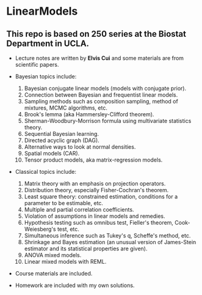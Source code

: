 # LinearModels

## This repo is based on 250 series at the Biostat Department in UCLA.

- Lecture notes are written by **Elvis Cui** and some materials are from scientific papers.

- Bayesian topics include:
  1. Bayesian conjugate linear models (models with conjugate prior).
  2. Connection between Bayesian and frequentist linear models.
  3. Sampling methods such as composition sampling, method of mixtures, MCMC algorithms, etc.
  4. Brook's lemma (aka Hammersley-Clifford theorem).
  5. Sherman-Woodbury-Morrison formula using multivariate statistics theory.
  6. Sequential Bayesian learning.
  7. Directed acyclic graph (DAG).
  8. Alternative ways to look at normal densities.
  9. Spatial models (CAR).
  10. Tensor product models, aka matrix-regression models.

- Classical topics include: 
  1. Matrix theory with an emphasis on projection operators.
  2. Distribution theory, especially Fisher-Cochran's theorem.
  3. Least square theory: constrained estimation, conditions for a parameter to be estimable, etc.
  4. Multiple and partial correlation coefficients.
  5. Violation of assumptions in linear models and remedies.
  6. Hypothesis testing such as omnibus test, Fieller's theorem, Cook-Weiesberg's test, etc.
  7. Simultaneous inference such as Tukey's q, Scheffe's method, etc.
  8. Shrinkage and Bayes estimation (an unusual version of James-Stein estimator and its statistical properties are given).
  9. ANOVA mixed models.
  10. Linear mixed models with REML.
  
- Course materials are included.

- Homework are included with my own solutions.
